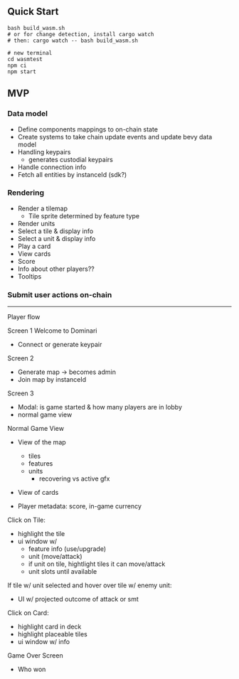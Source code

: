 ## Quick Start

```
bash build_wasm.sh
# or for change detection, install cargo watch 
# then: cargo watch -- bash build_wasm.sh

# new terminal
cd wasmtest
npm ci
npm start
```

## MVP
### Data model

- Define components mappings to on-chain state
- Create systems to take chain update events and update bevy data model
- Handling keypairs
  - generates custodial keypairs
- Handle connection info
- Fetch all entities by instanceId (sdk?)

### Rendering

- Render a tilemap
  - Tile sprite determined by feature type
- Render units
- Select a tile & display info
- Select a unit & display info
- Play a card
- View cards
- Score
- Info about other players??
- Tooltips

### Submit user actions on-chain

---

Player flow

Screen 1
Welcome to Dominari

- Connect or generate keypair

Screen 2

- Generate map -> becomes admin
- Join map by instanceId

Screen 3

- Modal: is game started & how many players are in lobby
- normal game view

Normal Game View

- View of the map

  - tiles
  - features
  - units
    - recovering vs active gfx 

- View of cards
- Player metadata: score, in-game currency

Click on Tile:

- highlight the tile
- ui window w/
  - feature info (use/upgrade)
  - unit (move/attack)
  - if unit on tile, hightlight tiles it can move/attack
  - unit slots until available 

If tile w/ unit selected and hover over tile w/ enemy unit:

- UI w/ projected outcome of attack or smt

Click on Card:

- highlight card in deck
- highlight placeable tiles
- ui window w/ info

Game Over Screen
- Who won
